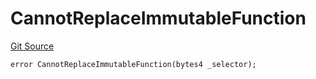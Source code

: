 # CannotReplaceImmutableFunction
[Git Source](https://github.com/thrackle-io/tron/blob/a6e068f4bc8dd6e86015430d874759ac1519196d/src/client/token/handler/diamond/HandlerDiamondLib.sol)


```solidity
error CannotReplaceImmutableFunction(bytes4 _selector);
```

